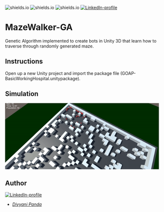 ![shields.io](https://img.shields.io/badge/MADE%20WITH-Unity3D-red)
![shields.io](https://img.shields.io/badge/platform-Windows-green)
![shields.io](https://img.shields.io/badge/GeneticAlgorithms-purple)
[![LinkedIn-profile](https://img.shields.io/badge/LinkedIn-Divyani-blue.svg)](https://www.linkedin.com/in/divyani-panda-5a8345194/)

# MazeWalker-GA
Genetic Algorithm implemented to create bots in Unity 3D that learn how to traverse through randomly generated maze.

## Instructions
Open up a new Unity project and import the package file (GOAP-BasicWorkingHospital.unitypackage).

## Simulation
![Alt Text](https://github.com/7divs7/MazeWalker-GA/blob/main/mazeWalk.gif)

## Author
[![LinkedIn-profile](https://img.shields.io/badge/LinkedIn-Profile-teal.svg)](https://www.linkedin.com/in/divyani-panda-5a8345194/)
* [*Divyani Panda*](https://github.com/7divs7)

